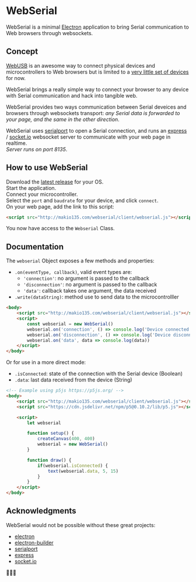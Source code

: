 # WebSerial

WebSerial is a minimal [Electron](https://electronjs.org/) application to bring Serial communication to Web browsers through websockets.

## Concept
[WebUSB](https://wicg.github.io/webusb/) is an awesome way to connect physical devices and microcontrollers to Web browsers but is limited to a [very little set of devices](https://github.com/webusb/arduino#compatible-hardware) for now.  

WebSerial brings a really simple way to connect your browser to any device with Serial communication and hack into tangible web.

WebSerial provides two ways communication between Serial deveices and browsers through websockets transport: *any Serial data is forwarded to your page, and the same in the other direction*.

WebSerial uses [serialport](https://serialport.io/) to open a Serial connection, and runs an [express](https://expressjs.com/) / [socket.io](https://socket.io/) websocket server to communicate with your web page in realtime.  
*Server runs on port 8135*.

## How to use WebSerial
Download the [latest release](https://github.com/makio135/webserial/releases) for your OS.  
Start the application.  
Connect your microcontroller.  
Select the `port` and `baudrate` for your device, and click `connect`.  
On your web page, add the link to this script:
```html
<script src="http://makio135.com/webserial/client/webserial.js"></script>
```
You now have access to the `Webserial` Class.

## Documentation
The `webserial` Object exposes a few methods and properties:
- `.on(eventType, callback)`, valid event types are:
    - `'connection'`: no argument is passed to the callback
    - `'disconnection'`: no argument is passed to the callback
    - `'data'`: callback takes one argument, the data received
- `.write(dataString)`: method use to send data to the microcontrolller

```html
<body>
    <script src="http://makio135.com/webserial/client/webserial.js"></script>
    <script>
        const webserial = new WebSerial()
        webserial.on('connection', () => console.log('Device connected'))
        webserial.on('disconnection', () => console.log('Device disconnected'))
        webserial.on('data', data => console.log(data))
    </script>
</body>
```

Or for use in a more direct mode:
- `.isConnected`: state of the connection with the Serial device (Boolean)
- `.data`: last data received from the device (String)

```html
<!-- Example using p5js https://p5js.org/ -->
<body>
    <script src="http://makio135.com/webserial/client/webserial.js"></script>
    <script src="https://cdn.jsdelivr.net/npm/p5@0.10.2/lib/p5.js"></script>

    <script>
        let webserial

        function setup() {
            createCanvas(400, 400)
            webserial = new WebSerial()
        }

        function draw() {
            if(webserial.isConnected) {
                text(webserial.data, 5, 15)
            }
        }
    </script>
</body>
```

## Acknowledgments
WebSerial would not be possible without these great projects: 
- [electron](https://electronjs.org/)
- [electron-builder](https://www.electron.build/)
- [serialport](https://serialport.io/)
- [express](https://expressjs.com/)
- [socket.io](https://socket.io/)  

🙏🙏🙏
